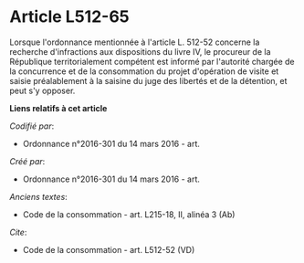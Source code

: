 # Article L512-65

Lorsque l'ordonnance mentionnée à l'article L. 512-52 concerne la recherche d'infractions aux dispositions du livre IV, le
procureur de la République territorialement compétent est informé par l'autorité chargée de la concurrence et de la
consommation du projet d'opération de visite et saisie préalablement à la saisine du juge des libertés et de la détention, et
peut s'y opposer.

**Liens relatifs à cet article**

_Codifié par_:

  - Ordonnance n°2016-301 du 14 mars 2016 - art.

_Créé par_:

  - Ordonnance n°2016-301 du 14 mars 2016 - art.

_Anciens textes_:

  - Code de la consommation - art. L215-18, II, alinéa 3 (Ab)

_Cite_:

  - Code de la consommation - art. L512-52 (VD)
